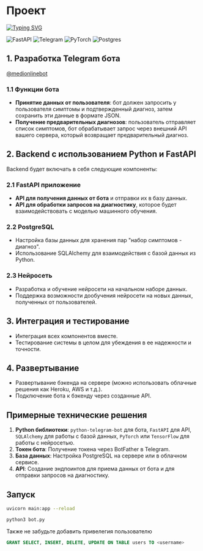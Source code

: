 # Проект

[![Typing SVG](https://readme-typing-svg.herokuapp.com?font=Fira+Code&weight=600&size=30&pause=1000&color=000000&random=false&width=600&height=70&lines=MediOn+-+%D0%A2%D0%B2%D0%BE%D0%B9+%D0%9E%D0%BD%D0%BB%D0%B0%D0%B9%D0%BD+%D0%A2%D0%B5%D1%80%D0%B0%D0%BF%D0%B5%D0%B2%D1%82)](https://git.io/typing-svg)

![FastAPI](https://img.shields.io/badge/FastAPI-005571?style=for-the-badge&logo=fastapi)
![Telegram](https://img.shields.io/badge/Telegram-2CA5E0?style=for-the-badge&logo=telegram&logoColor=white)
![PyTorch](https://img.shields.io/badge/PyTorch-%23EE4C2C.svg?style=for-the-badge&logo=PyTorch&logoColor=white)
![Postgres](https://img.shields.io/badge/postgres-%23316192.svg?style=for-the-badge&logo=postgresql&logoColor=white)

## 1. Разработка Telegram бота

[@medionlinebot](https://t.me/medionlinebot "MediON")

### 1.1 Функции бота

- **Принятие данных от пользователя**: бот должен запросить у пользователя симптомы и подтвержденный диагноз, затем сохранить эти данные в формате JSON.
- **Получение предварительных диагнозов**: пользователь отправляет список симптомов, бот обрабатывает запрос через внешний API вашего сервера, который возвращает предварительный диагноз.

## 2. Backend с использованием Python и FastAPI

Backend будет включать в себя следующие компоненты:

### 2.1 FastAPI приложение

- **API для получения данных от бота** и отправки их в базу данных.
- **API для обработки запросов на диагностику**, которое будет взаимодействовать с моделью машинного обучения.

### 2.2 PostgreSQL

- Настройка базы данных для хранения пар "набор симптомов - диагноз".
- Использование SQLAlchemy для взаимодействия с базой данных из Python.

### 2.3 Нейросеть

- Разработка и обучение нейросети на начальном наборе данных.
- Поддержка возможности дообучения нейросети на новых данных, полученных от пользователей.

## 3. Интеграция и тестирование

- Интеграция всех компонентов вместе.
- Тестирование системы в целом для убеждения в ее надежности и точности.

## 4. Развертывание

- Развертывание бэкенда на сервере (можно использовать облачные решения как Heroku, AWS и т.д.).
- Подключение бота к бэкенду через созданные API.

## Примерные технические решения

1. **Python библиотеки**: `python-telegram-bot` для бота, `FastAPI` для API, `SQLAlchemy` для работы с базой данных, `PyTorch` или `TensorFlow` для работы с нейросетью.
2. **Токен бота**: Получение токена через BotFather в Telegram.
3. **База данных**: Настройка PostgreSQL на сервере или в облачном сервисе.
4. **API**: Создание эндпоинтов для приема данных от бота и для отправки запросов на диагностику.

## Запуск

```bash
uvicorn main:app --reload

python3 bot.py
```

Также не забудьте добавить привелегия пользователю

```sql
GRANT SELECT, INSERT, DELETE, UPDATE ON TABLE users TO <username>
```
